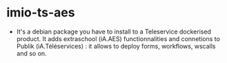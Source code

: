 # imio-ts-aes

- It's a debian package you have to install to a Teleservice dockerised product.  It adds extraschool (iA.AES) functionnalities and connetions to Publik (iA.Téléservices) : it allows to deploy forms, workflows, wscalls and so on.
